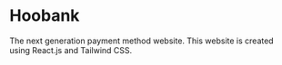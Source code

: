# Hoobank
The next generation payment method website. This website is created using React.js and Tailwind CSS.
